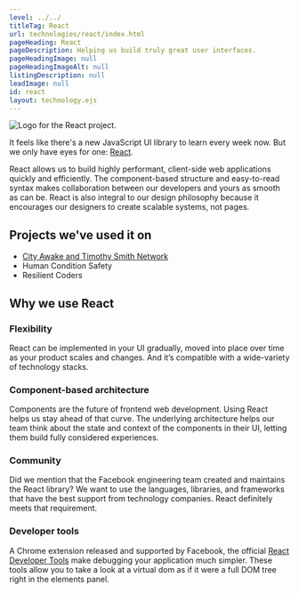 ```yaml
---
level: ../../
titleTag: React
url: technologies/react/index.html
pageHeading: React
pageDescription: Helping us build truly great user interfaces.
pageHeadingImage: null
pageHeadingImageAlt: null
listingDescription: null
leadImage: null
id: react
layout: technology.ejs
---
```


<div class="card-image--hang-right-wide">
  <img src="../../images/technology-icons/react-logo.svg" alt="Logo for the React project." />
</div>

<p>It feels like there's a new JavaScript UI library to learn every week now. But we only have eyes for one: <a href="https://facebook.github.io/react/">React</a>.</p>

<p>React allows us to build highly performant, client-side web applications quickly and efficiently. The component-based structure and easy-to-read syntax makes collaboration between our developers and yours as smooth as can be. React is also integral to our design philosophy because it encourages our designers to create scalable systems, not pages.</p>

<h2 class="text-heading-two">Projects we've used it on</h2>

<ul>
  <li><a href="../../case_study/social_good_calendar">City Awake and Timothy Smith Network</a></li>
  <li>Human Condition Safety</li>
  <li>Resilient Coders</li>
</ul>

<h2 class="text-heading-two">Why we use React</h2>

<h3 class="text-heading-three">Flexibility</h3>

<p>React can be implemented in your UI gradually, moved into place over time as your product scales and changes. And it’s compatible with a wide-variety of technology stacks.</p>

<h3 class="text-heading-three">Component-based architecture</h3>

<p>Components are the future of frontend web development. Using React helps us stay ahead of that curve. The underlying architecture helps our team think about the state and context of the components in their UI, letting them build fully considered experiences.</p>

<h3 class="text-heading-three">Community</h3>

<p>Did we mention that the Facebook engineering team created and maintains the React library? We want to use the languages, libraries, and frameworks that have the best support from technology companies. React definitely meets that requirement.</p>

<h3 class="text-heading-three">Developer tools</h3>

<p>A Chrome extension released and supported by Facebook, the official <a href="https://chrome.google.com/webstore/detail/react-developer-tools/fmkadmapgofadopljbjfkapdkoienihi?hl=en">React Developer Tools</a> make debugging your application much simpler. These tools allow you to take a look at a virtual dom as if it were a full DOM tree right in the elements panel.</p>